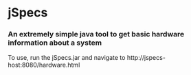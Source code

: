 # jSpecs

### An extremely simple java tool to get basic hardware information about a system
To use, run the jSpecs.jar and navigate to http://jspecs-host:8080/hardware.html
